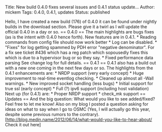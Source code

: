 Title: New build 0.4.0 fixes several issues and 0.4.1 status update...
Author: mickem
Tags: 0.4.0, 0.4.1, updates
Status: published

Hello, I have created a new build (176) of 0.4.0 it can be found under
nightly builds in the download section. Please give it a twirl as I will
update the official 0.4.0 in a day or so. == 0.4.0 == The main
highlights are bugs fixes (as is the intent with 0.4.0 hence forth). New
features are in 0.4.1. \* Reading commands from config file should now
work better \* Log can be disabled. \* "Fixes" for log getting spammed
by PDH error "negative denominator". For a fix see ticket \#436 which
has a reg patch which sopousedly fixes this which is due to a hypervisor
bug or so they say. \* Fixed performance data parsing See change log for
full details. == 0.4.1 == 0.4.1 also has a build out with a new one
coming in the next few days or so. The highlights from the 0.4.1
enhancements are: \* NRDP support (very early concept) \* Huge
improvement to real-time eventlog checking. \* Cleaned up almost all
-Wall warnings. \* New improved socket handling (less bugs) \* Initial
support for true ssl (early concept) \* Full (?) ipv6 support (including
host validation) Next up (for 0.4.1) are: \* Proper NRDP support \*
check\_mk support == Updates == And the big question: What would you
like to see added/fixed? Feel free to let me know! Also on my blog I
posted a question asking for ideas on what to say when I go to OSMC
(Yes, I will actually go this year, despite some previous rumors to the
contrary).
\[http://blog.medin.name/2012/06/14/what-would-you-like-to-hear-about/
Check it out here\]
